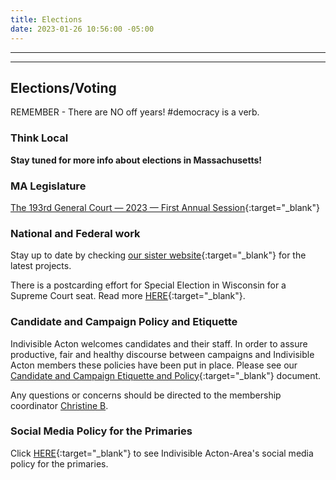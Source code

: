 ```yaml
---
title: Elections
date: 2023-01-26 10:56:00 -05:00
---
```


---

<p id="demo">
</p>

<script>
// Set the date we're counting down to
var countDownDate = new Date("Nov 8 2022 12:00");

// Update the count down every 1 second
var x = setInterval(function() {

// Get today's date
var now = new Date();

// Find the distance between now and the count down date
var t = countDownDate - now;

// Time calculations for days
var days = Math.floor(t / (1000 \* 60 \* 60 \* 24));
var hours = Math.floor((t%(1000 \* 60 \* 60 \* 24))/(1000 \* 60 \* 60));
var minutes = Math.floor((t % (1000 \* 60 \* 60)) / (1000 \* 60));
var seconds = Math.floor((t % (1000 \* 60)) / 1000);

// Output the result in an element with id="demo"
var test1 = document.getElementById("demo");
test1.style.font = "italic bold 30px arial,serif";
//test1.style.textAlign = "center";
//test1.innerHTML = days \+ " days left until Nov 8, 2022!";
test1.innerHTML = days \+ "d " \+ hours \+ "h " \+ minutes \+ "m " \+ seconds \+ "s left until 12p Nov 8, 2022!";

// If the count down is over, write some text
if (t < 0) {
clearInterval(x);
document.getElementById("demo").innerHTML = "The biggest threat to our democracy is indifference.";
}
},500);
</script>

---

## Elections/Voting

REMEMBER - There are NO off years! #democracy is a verb.

### Think Local

**Stay tuned for more info about elections in Massachusetts!**

### MA Legislature

[The 193rd General Court — 2023 — First Annual Session](https://malegislature.gov/ClerksOffice/House/Deadlines){:target="_blank"}

### National and Federal work

Stay up to date by checking [our sister website](https://turnpurple2blue.org/new/){:target="_blank"} for the latest projects.

There is a postcarding effort for Special Election in Wisconsin for a Supreme Court seat. Read more [HERE](https://turnpurple2blue.org/2023/01/03/wi-special-election/){:target="_blank"}.

### Candidate and Campaign Policy and Etiquette

Indivisible Acton welcomes candidates and their staff. In order to assure productive, fair and healthy discourse between campaigns and Indivisible Acton members these policies have been put in place. Please see our [Candidate and Campaign Etiquette and Policy](https://docs.google.com/document/d/1-G3_GKFkz3fC0VDkfGh4DbC820mzi23yyMG1-EqapfE/){:target="_blank"}  document.

Any questions or concerns should be directed to the membership coordinator [Christine B](mailto:christine@indivisibleacton.org).

### Social Media Policy for the Primaries

Click [HERE](https://docs.google.com/document/d/1k-N7qZ5fBR2wRGOcRI8ZJxQGbO5CfsXbZlZSKHm4N18){:target="_blank"} to see Indivisible Acton-Area's social media policy for the primaries.